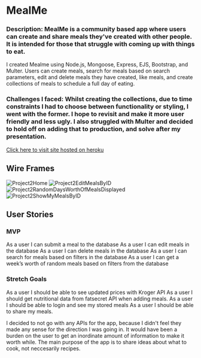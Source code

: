 # MealMe


### Description: MealMe is a community based app where users can create and share meals they've created with other people. It is intended for those that struggle with coming up with things to eat.
I created Mealme using Node.js, Mongoose, Express, EJS, Bootstrap, and Multer.
Users can create meals, search for meals based on search parameters, edit and delete meals they have created, like meals, and create collections of meals to schedule a full day of eating.

### Challenges I faced: Whilst creating the collections, due to time constraints I had to choose between functionality or styling, I went with the former. I hope to revisit and make it more user friendly and less ugly. I also struggled with Multer and decided to hold off on adding that to production, and solve after my presentation.

[Click here to visit site hosted on heroku](https://arcane-shore-00638.herokuapp.com/meals)

## Wire Frames

![Project2Home](https://user-images.githubusercontent.com/89940133/149842194-62654b0e-5399-4d1f-8cd0-e908e0e0e7c1.png)
![Project2EditMealsByID](https://user-images.githubusercontent.com/89940133/149842355-8907d929-4c4d-4c86-8a94-078d5498e6cd.png)
![Project2RandomDaysWorthOfMealsDisplayed](https://user-images.githubusercontent.com/89940133/149842377-1ac1a14e-2ee8-4f05-8524-3c9870a99ade.png)
![Project2ShowMyMealsByID](https://user-images.githubusercontent.com/89940133/149842400-ea9c14aa-698b-46e7-b954-1b4db55c93b8.png)

## User Stories

### MVP
As a user I can submit a meal to the database
As a user I can edit meals in the database
As a user I can delete meals in the database
As a user I can search for meals based on filters in the database
As a user I can get a week’s worth of random meals based on filters from the database

### Stretch Goals
As a user I should be able to see updated prices with Kroger API
As a user I should get nutritional data from fatsecret API when adding meals.
As a user I should be able to login and see my stored meals
As a user I should be able to share my meals.

I decided to not go with any APIs for the app, because I didn't feel they made any sense for the direction I was going in. It would have been a burden on the user to get an inordinate amount of information to make it worth while. The main purpose of the app is to share ideas about what to cook, not neccesarily recipes.
